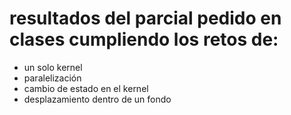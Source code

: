 # resultados del parcial pedido en clases cumpliendo los retos de:
- un solo kernel
- paralelización
- cambio de estado en el kernel 
- desplazamiento dentro de un fondo
